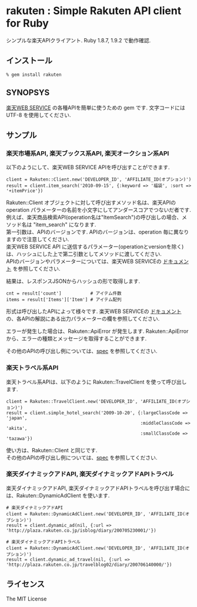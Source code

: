 # rakuten : Simple Rakuten API client for Ruby

シンプルな楽天APIクライアント.
Ruby 1.8.7, 1.9.2 で動作確認.

## インストール

    % gem install rakuten

## SYNOPSYS

[楽天WEB SERVICE](http://webservice.rakuten.co.jp/) の各種APIを簡単に使うための gem です.
文字コードには UTF-8 を使用してください.

## サンプル

### 楽天市場系API, 楽天ブックス系API, 楽天オークション系API

以下のようにして、楽天WEB SERVICE APIを呼び出すことができます.

    client = Rakuten::Client.new('DEVELOPER_ID', 'AFFILIATE_ID(オプション)')
    result = client.item_search('2010-09-15', {:keyword => '福袋', :sort => '+itemPrice'})

Rakuten::Client オブジェクトに対して呼び出すメソッド名は、楽天APIの operation パラメーターの名前を小文字にしてアンダースコアでつないだ者です.  
例えば、楽天商品検索API(operation名は"ItemSearch")の呼び出しの場合、メソッド名は "item_search" になります.  
第一引数は、APIのバージョンです. APIのバージョンは、operation 毎に異なりますので注意してください.  
楽天WEB SERVICE API に送信するパラメーター(operationとversionを除く)は、ハッシュにした上で第二引数としてメソッドに渡してください.  
APIのバージョンやパラメーターについては、楽天WEB SERVICEの [ドキュメント](http://webservice.rakuten.co.jp/) を参照してください.

結果は、レスポンスJSONからハッシュの形で取得します. 

    cnt = result['count']           # アイテム件数
    items = result['Items']['Item'] # アイテム配列

形式は呼び出したAPIによって様々です. 楽天WEB SERVICEの [ドキュメント](http://webservice.rakuten.co.jp/) の、各APIの解説にある出力パラメーターの欄を参照してください.

エラーが発生した場合は、Rakuten::ApiError が発生します.
Rakuten::ApiError から、エラーの種類とメッセージを取得することができます.

その他のAPIの呼び出し例については、[spec](https://github.com/xanagi/rakuten/blob/master/spec/rakuten_spec.rb) を参照してください.

### 楽天トラベル系API

楽天トラベル系APIは、以下のように Rakuten::TravelClient を使って呼び出します.

    client = Rakuten::TravelClient.new('DEVELOPER_ID', 'AFFILIATE_ID(オプション)')
    result = client.simple_hotel_search('2009-10-20', {:largeClassCode => 'japan', 
                                                       :middleClassCode => 'akita', 
                                                       :smallClassCode => 'tazawa'})
使い方は、Rakuten::Client と同じです.  
その他のAPIの呼び出し例については、[spec](https://github.com/xanagi/rakuten/blob/master/spec/rakuten_travel_spec.rb) を参照してください.

### 楽天ダイナミックアドAPI, 楽天ダイナミックアドAPIトラベル

楽天ダイナミックアドAPI, 楽天ダイナミックアドAPIトラベルを呼び出す場合には、Rakuten::DynamicAdClient を使います.

    # 楽天ダイナミックアドAPI
    client = Rakuten::DynamicAdClient.new('DEVELOPER_ID', 'AFFILIATE_ID(オプション)')
    result = client.dynamic_ad(nil, {:url => 'http://plaza.rakuten.co.jp/isblog/diary/200705230001/'})

    # 楽天ダイナミックアドAPIトラベル
    client = Rakuten::DynamicAdClient.new('DEVELOPER_ID', 'AFFILIATE_ID(オプション)')
    result = client.dynamic_ad_travel(nil, {:url => 'http://plaza.rakuten.co.jp/travelblog02/diary/200706140000/'})


## ライセンス

The MIT License